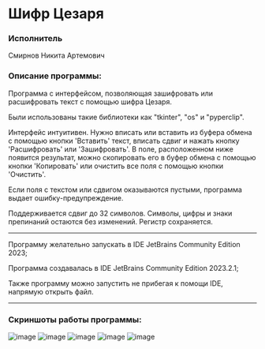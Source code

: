 # Шифр Цезаря
### Исполнитель 
Смирнов Никита Артемович

### Описание программы: 
Программа с интерфейсом, позволяющая зашифровать или расшифровать текст с помощью шифра Цезаря. 

Были использованы такие библиотеки как "tkinter", "os" и "pyperclip".

Интерфейс интуитивен. Нужно вписать или вставить из буфера обмена с помощью кнопки 'Вставить' текст, вписать сдвиг и нажать кнопку 'Расшифровать' или 'Зашифровать'. 
В поле, расположенном ниже появится результат, можно скопировать его в буфер обмена с помощью кнопки 'Копировать' или очистить все поля с помощью кнопки 'Очистить'. 

Если поля с текстом или сдвигом оказываются пустыми, программа выдает ошибку-предупреждение. 

Поддерживается сдвиг до 32 символов. Символы, цифры и знаки препинаний остаются без изменений. Регистр сохраняется.
____

Программу желательно запускать в IDE JetBrains Community Edition 2023; 

Программa создавалась в IDE JetBrains Community Edition 2023.2.1; 

Также программу можно запустить не прибегая к помощи IDE, напрямую открыть файл.
____
### Скриншоты работы программы:

![image](https://github.com/timinius/lab5/assets/69468245/ecba7b4d-f4d3-4cec-ab16-eec5843ccd4d)
![image](https://github.com/timinius/lab5/assets/69468245/478b7791-2181-44e5-af10-a6047d9f723f)
![image](https://github.com/timinius/lab5/assets/69468245/fdb94f8f-4de0-4029-b65d-2323cafd7b38)
![image](https://github.com/timinius/lab5/assets/69468245/b4bbb5f0-61fd-4ea7-9687-1ba01291aede)
![image](https://github.com/timinius/lab5/assets/69468245/b3848b62-367c-4fae-b24c-5a41076cd81d)
